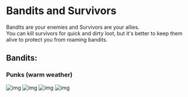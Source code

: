 # Bandits and Survivors

Bandits are your enemies and Survivors are your allies.  
You can kill survivors for quick and dirty loot, but it's better to keep them alive to protect you from roaming bandits.

## Bandits:
### Punks (warm weather)
![img](https://manux32.github.io/7dtd_SurvivorsAndBanditsModImages/PunkMaleWarm.jpg)
![img](https://manux32.github.io/7dtd_SurvivorsAndBanditsModImages/PunkFemaleWarm.jpg)
![img](https://manux32.github.io/7dtd_SurvivorsAndBanditsModImages/PunkLeaderWarm.jpg)
![img](https://manux32.github.io/7dtd_SurvivorsAndBanditsModImages/PunkBruteWarm.jpg)
